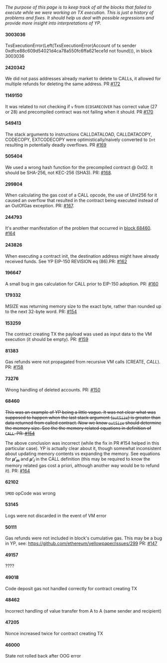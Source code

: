 _The purpose of this page is to keep track of all the blocks that failed to execute while we were working on TX execution. This is just a history of problems and fixes. It should help us deal with possible regressions and provide more insight into interpretations of YP._

#### 3003036
TxsExecutionError(Left(TxsExecutionError(Account of tx sender 0xdfce88c609d54021d4ca78a550fc6ffa621ece1d not found))), in block 3003036

#### 2420342

We did not pass addresses already market to delete to CALLs, it allowed for multiple refunds for deleting the same address. PR [#172](https://github.com/input-output-hk/etc-client/pull/172)

#### 1149150
It was related to not checking if `v` from `ECDSARECOVER` has correct value (27 or 28) and precompiled contract was not failing when it should. PR [#170](https://github.com/input-output-hk/etc-client/pull/170)

#### 549413
The stack arguments to instructions CALLDATALOAD, CALLDATACOPY, CODECOPY, EXTCODECOPY were optimistically/naively converted to `Int` resulting in potentially deadly overflows. PR [#169](https://github.com/input-output-hk/etc-client/pull/169)

#### 505404
We used a wrong hash function for the precompiled contract @ 0x02. It should be SHA-256, not KEC-256 (SHA3). PR: [#168](https://github.com/input-output-hk/etc-client/pull/168).

#### 299804

When calculating the gas cost of a CALL opcode, the use of UInt256 for it caused an overflow that resulted in the contract being executed instead of an OutOfGas exception. PR: [#167](https://github.com/input-output-hk/etc-client/pull/167).


#### 244793

It's another manifestation of the problem that occurred in [block 68460](#68460). [#164](https://github.com/input-output-hk/etc-client/pull/164)

#### 243826

When executing a contract init, the destination address might have already received funds. See YP EIP-150 REVISION eq (86).PR: [#162](https://github.com/input-output-hk/etc-client/pull/162)

#### 196647

A small bug in gas calculation for CALL prior to EIP-150 adoption. PR: [#160](https://github.com/input-output-hk/etc-client/pull/160)

#### 179332

MSIZE was returning memory size to the exact byte, rather than rounded up to the next 32-byte word. PR: [#154](https://github.com/input-output-hk/etc-client/pull/154)

#### 153259

The contract creating TX the payload was used as input data to the VM execution (it should be empty). PR: [#159]( https://github.com/input-output-hk/etc-client/pull/159)

#### 81383

Gas refunds were not propagated from recursive VM calls (CREATE, *CALL*). PR: [#158](https://github.com/input-output-hk/etc-client/pull/158)

#### 73276

Wrong handling of deleted accounts. PR: [#150](https://github.com/input-output-hk/etc-client/pull/150)

#### 68460

~~This was an example of YP being a little vague. It was not clear what was supposed to happen when the last stack argument (`outSize`) is greater than data returned from called contract. Now we know `outSize` should determine the memory size. See the the memory related equations in definition of `CALL`. PR: [#154](https://github.com/input-output-hk/etc-client/pull/154)~~

The above conclusion was incorrect (while the fix in PR #154 helped in this particular case). YP is actually clear about it, though somewhat inconsistent about updating memory contents vs expanding the memory. See equations for **_μ′<sub>m</sub>_** and **_μ′<sub>i</sub>_** in the CALL definition (this may be required to know the memory related gas cost a priori, although another way would be to refund it). PR: [#164](https://github.com/input-output-hk/etc-client/pull/164)

#### 62102
`SMOD` opCode was wrong

#### 53145
Logs were not discarded in the event of VM error

#### 50111
Gas refunds were not included in block's cumulative gas. This may be a bug in YP, see: https://github.com/ethereum/yellowpaper/issues/299
PR: [#147](https://github.com/input-output-hk/etc-client/pull/147)

#### 49157
????

#### 49018
Code deposit gas not handled correctly for contract creating TX

#### 48462
Incorrect handling of value transfer from A to A (same sender and recipient)

#### 47205
Nonce increased twice for contract creating TX

#### 46000
State not rolled back after OOG error